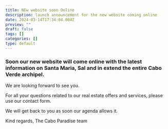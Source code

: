 ```yaml
---
title: NEw website soon Online
description: launch announcement for the new website coming online
date: 2024-03-14T17:34:04.004Z
preview: ""
draft: false
tags: []
categories: []
type: default
---
```




###  Soon our new website will come online with the latest information on Santa Maria, Sal and in extend the entire Cabo Verde archipel. 

 We are looking forward to see you.

For all your questions related to our real estate offers and services, please use our contact form.

We will get back to you as soon our agenda allows it.

Kind regards,
The Cabo Paradise team